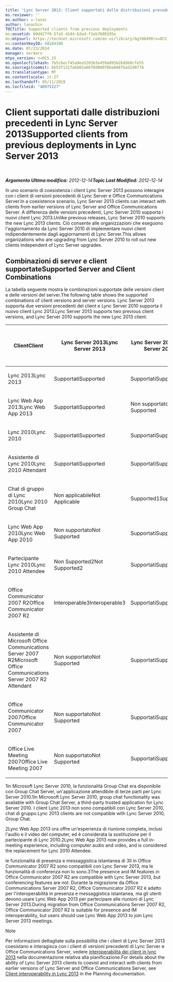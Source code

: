 ```yaml
---
title: 'Lync Server 2013: Client supportati dalle distribuzioni precedenti'
ms.reviewer: ''
ms.author: v-lanac
author: lanachin
TOCTitle: Supported clients from previous deployments
ms:assetid: 69d427f8-57a5-4244-b2ed-f2eb7600285e
ms:mtpsurl: https://technet.microsoft.com/en-us/library/Gg398499(v=OCS.15)
ms:contentKeyID: 48184390
ms.date: 07/23/2014
manager: serdars
mtps_version: v=OCS.15
ms.openlocfilehash: 7b5cbecf45a9ea5203b3e459a895b2bddb0cfe55
ms.sourcegitcommit: bb53f131fabb03a66f0d000f8ba668fbad190778
ms.translationtype: MT
ms.contentlocale: it-IT
ms.lasthandoff: 05/11/2019
ms.locfileid: "40975227"
---
```

<div data-xmlns="http://www.w3.org/1999/xhtml">

<div class="topic" data-xmlns="http://www.w3.org/1999/xhtml" data-msxsl="urn:schemas-microsoft-com:xslt" data-cs="http://msdn.microsoft.com/en-us/">

<div data-asp="http://msdn2.microsoft.com/asp">

# <a name="supported-clients-from-previous-deployments-in-lync-server-2013"></a><span data-ttu-id="b9a63-102">Client supportati dalle distribuzioni precedenti in Lync Server 2013</span><span class="sxs-lookup"><span data-stu-id="b9a63-102">Supported clients from previous deployments in Lync Server 2013</span></span>

</div>

<div id="mainSection">

<div id="mainBody">

<span> </span>

<span data-ttu-id="b9a63-103">_**Argomento Ultima modifica:** 2012-12-14_</span><span class="sxs-lookup"><span data-stu-id="b9a63-103">_**Topic Last Modified:** 2012-12-14_</span></span>

<span data-ttu-id="b9a63-104">In uno scenario di coesistenza i client Lync Server 2013 possono interagire con i client di versioni precedenti di Lync Server e Office Communications Server.</span><span class="sxs-lookup"><span data-stu-id="b9a63-104">In a coexistence scenario, Lync Server 2013 clients can interact with clients from earlier versions of Lync Server and Office Communications Server.</span></span> <span data-ttu-id="b9a63-105">A differenza delle versioni precedenti, Lync Server 2010 supporta i nuovi client Lync 2013.</span><span class="sxs-lookup"><span data-stu-id="b9a63-105">Unlike previous releases, Lync Server 2010 supports the new Lync 2013 clients.</span></span> <span data-ttu-id="b9a63-106">Ciò consente alle organizzazioni che eseguono l'aggiornamento da Lync Server 2010 di implementare nuovi client indipendentemente dagli aggiornamenti di Lync Server.</span><span class="sxs-lookup"><span data-stu-id="b9a63-106">This allows organizations who are upgrading from Lync Server 2010 to roll out new clients independent of Lync Server upgrades.</span></span>

<div>

## <a name="supported-server-and-client-combinations"></a><span data-ttu-id="b9a63-107">Combinazioni di server e client supportate</span><span class="sxs-lookup"><span data-stu-id="b9a63-107">Supported Server and Client Combinations</span></span>

<span data-ttu-id="b9a63-108">La tabella seguente mostra le combinazioni supportate delle versioni client e delle versioni del server.</span><span class="sxs-lookup"><span data-stu-id="b9a63-108">The following table shows the supported combinations of client versions and server versions.</span></span> <span data-ttu-id="b9a63-109">Lync Server 2013 supporta due versioni precedenti del client e Lync Server 2010 supporta il nuovo client Lync 2013.</span><span class="sxs-lookup"><span data-stu-id="b9a63-109">Lync Server 2013 supports two previous client versions, and Lync Server 2010 supports the new Lync 2013 client.</span></span>


<table>
<colgroup>
<col style="width: 25%" />
<col style="width: 25%" />
<col style="width: 25%" />
<col style="width: 25%" />
</colgroup>
<thead>
<tr class="header">
<th><span data-ttu-id="b9a63-110">Client</span><span class="sxs-lookup"><span data-stu-id="b9a63-110">Client</span></span></th>
<th><span data-ttu-id="b9a63-111">Lync Server 2013</span><span class="sxs-lookup"><span data-stu-id="b9a63-111">Lync Server 2013</span></span></th>
<th><span data-ttu-id="b9a63-112">Lync Server 2010</span><span class="sxs-lookup"><span data-stu-id="b9a63-112">Lync Server 2010</span></span></th>
<th><span data-ttu-id="b9a63-113">Office Communications Server 2007 R2</span><span class="sxs-lookup"><span data-stu-id="b9a63-113">Office Communications Server 2007 R2</span></span></th>
</tr>
</thead>
<tbody>
<tr class="odd">
<td><p><span data-ttu-id="b9a63-114">Lync 2013</span><span class="sxs-lookup"><span data-stu-id="b9a63-114">Lync 2013</span></span></p></td>
<td><p><span data-ttu-id="b9a63-115">Supportati</span><span class="sxs-lookup"><span data-stu-id="b9a63-115">Supported</span></span></p></td>
<td><p><span data-ttu-id="b9a63-116">Supportati</span><span class="sxs-lookup"><span data-stu-id="b9a63-116">Supported</span></span></p></td>
<td><p><span data-ttu-id="b9a63-117">Non supportato</span><span class="sxs-lookup"><span data-stu-id="b9a63-117">Not Supported</span></span></p></td>
</tr>
<tr class="even">
<td><p><span data-ttu-id="b9a63-118">Lync Web App 2013</span><span class="sxs-lookup"><span data-stu-id="b9a63-118">Lync Web App 2013</span></span></p></td>
<td><p><span data-ttu-id="b9a63-119">Supportati</span><span class="sxs-lookup"><span data-stu-id="b9a63-119">Supported</span></span></p></td>
<td><p><span data-ttu-id="b9a63-120">Non supportato</span><span class="sxs-lookup"><span data-stu-id="b9a63-120">Not Supported</span></span></p></td>
<td><p><span data-ttu-id="b9a63-121">Non supportato</span><span class="sxs-lookup"><span data-stu-id="b9a63-121">Not Supported</span></span></p></td>
</tr>
<tr class="odd">
<td><p><span data-ttu-id="b9a63-122">Lync 2010</span><span class="sxs-lookup"><span data-stu-id="b9a63-122">Lync 2010</span></span></p></td>
<td><p><span data-ttu-id="b9a63-123">Supportati</span><span class="sxs-lookup"><span data-stu-id="b9a63-123">Supported</span></span></p></td>
<td><p><span data-ttu-id="b9a63-124">Supportati</span><span class="sxs-lookup"><span data-stu-id="b9a63-124">Supported</span></span></p></td>
<td><p><span data-ttu-id="b9a63-125">Non supportato</span><span class="sxs-lookup"><span data-stu-id="b9a63-125">Not Supported</span></span></p></td>
</tr>
<tr class="even">
<td><p><span data-ttu-id="b9a63-126">Assistente di Lync 2010</span><span class="sxs-lookup"><span data-stu-id="b9a63-126">Lync 2010 Attendant</span></span></p></td>
<td><p><span data-ttu-id="b9a63-127">Supportati</span><span class="sxs-lookup"><span data-stu-id="b9a63-127">Supported</span></span></p></td>
<td><p><span data-ttu-id="b9a63-128">Supportati</span><span class="sxs-lookup"><span data-stu-id="b9a63-128">Supported</span></span></p></td>
<td><p><span data-ttu-id="b9a63-129">Non supportato</span><span class="sxs-lookup"><span data-stu-id="b9a63-129">Not Supported</span></span></p></td>
</tr>
<tr class="odd">
<td><p><span data-ttu-id="b9a63-130">Chat di gruppo di Lync 2010</span><span class="sxs-lookup"><span data-stu-id="b9a63-130">Lync 2010 Group Chat</span></span></p></td>
<td><p><span data-ttu-id="b9a63-131">Non applicabile</span><span class="sxs-lookup"><span data-stu-id="b9a63-131">Not Applicable</span></span></p></td>
<td><p><span data-ttu-id="b9a63-132">Supported1</span><span class="sxs-lookup"><span data-stu-id="b9a63-132">Supported1</span></span></p></td>
<td><p><span data-ttu-id="b9a63-133">Non applicabile</span><span class="sxs-lookup"><span data-stu-id="b9a63-133">Not Applicable</span></span></p></td>
</tr>
<tr class="even">
<td><p><span data-ttu-id="b9a63-134">Lync Web App 2010</span><span class="sxs-lookup"><span data-stu-id="b9a63-134">Lync Web App 2010</span></span></p></td>
<td><p><span data-ttu-id="b9a63-135">Non supportato</span><span class="sxs-lookup"><span data-stu-id="b9a63-135">Not Supported</span></span></p></td>
<td><p><span data-ttu-id="b9a63-136">Supportati</span><span class="sxs-lookup"><span data-stu-id="b9a63-136">Supported</span></span></p></td>
<td><p><span data-ttu-id="b9a63-137">Non supportato</span><span class="sxs-lookup"><span data-stu-id="b9a63-137">Not Supported</span></span></p></td>
</tr>
<tr class="odd">
<td><p><span data-ttu-id="b9a63-138">Partecipante Lync 2010</span><span class="sxs-lookup"><span data-stu-id="b9a63-138">Lync 2010 Attendee</span></span></p></td>
<td><p><span data-ttu-id="b9a63-139">Non Supported2</span><span class="sxs-lookup"><span data-stu-id="b9a63-139">Not Supported2</span></span></p></td>
<td><p><span data-ttu-id="b9a63-140">Supportati</span><span class="sxs-lookup"><span data-stu-id="b9a63-140">Supported</span></span></p></td>
<td><p><span data-ttu-id="b9a63-141">Non supportato</span><span class="sxs-lookup"><span data-stu-id="b9a63-141">Not Supported</span></span></p></td>
</tr>
<tr class="even">
<td><p><span data-ttu-id="b9a63-142">Office Communicator 2007 R2</span><span class="sxs-lookup"><span data-stu-id="b9a63-142">Office Communicator 2007 R2</span></span></p></td>
<td><p><span data-ttu-id="b9a63-143">Interoperable3</span><span class="sxs-lookup"><span data-stu-id="b9a63-143">Interoperable3</span></span></p></td>
<td><p><span data-ttu-id="b9a63-144">Supportati</span><span class="sxs-lookup"><span data-stu-id="b9a63-144">Supported</span></span></p></td>
<td><p><span data-ttu-id="b9a63-145">Supportati</span><span class="sxs-lookup"><span data-stu-id="b9a63-145">Supported</span></span></p></td>
</tr>
<tr class="odd">
<td><p><span data-ttu-id="b9a63-146">Assistente di Microsoft Office Communications Server 2007 R2</span><span class="sxs-lookup"><span data-stu-id="b9a63-146">Microsoft Office Communications Server 2007 R2 Attendant</span></span></p></td>
<td><p><span data-ttu-id="b9a63-147">Non supportato</span><span class="sxs-lookup"><span data-stu-id="b9a63-147">Not Supported</span></span></p></td>
<td><p><span data-ttu-id="b9a63-148">Supportati</span><span class="sxs-lookup"><span data-stu-id="b9a63-148">Supported</span></span></p></td>
<td><p><span data-ttu-id="b9a63-149">Supportati</span><span class="sxs-lookup"><span data-stu-id="b9a63-149">Supported</span></span></p></td>
</tr>
<tr class="even">
<td><p><span data-ttu-id="b9a63-150">Office Communicator 2007</span><span class="sxs-lookup"><span data-stu-id="b9a63-150">Office Communicator 2007</span></span></p></td>
<td><p><span data-ttu-id="b9a63-151">Non supportato</span><span class="sxs-lookup"><span data-stu-id="b9a63-151">Not Supported</span></span></p></td>
<td><p><span data-ttu-id="b9a63-152">Supportati</span><span class="sxs-lookup"><span data-stu-id="b9a63-152">Supported</span></span></p></td>
<td><p><span data-ttu-id="b9a63-153">Supportati</span><span class="sxs-lookup"><span data-stu-id="b9a63-153">Supported</span></span></p></td>
</tr>
<tr class="odd">
<td><p><span data-ttu-id="b9a63-154">Office Live Meeting 2007</span><span class="sxs-lookup"><span data-stu-id="b9a63-154">Office Live Meeting 2007</span></span></p></td>
<td><p><span data-ttu-id="b9a63-155">Non supportato</span><span class="sxs-lookup"><span data-stu-id="b9a63-155">Not Supported</span></span></p></td>
<td><p><span data-ttu-id="b9a63-156">Supportati</span><span class="sxs-lookup"><span data-stu-id="b9a63-156">Supported</span></span></p></td>
<td><p><span data-ttu-id="b9a63-157">Supportati</span><span class="sxs-lookup"><span data-stu-id="b9a63-157">Supported</span></span></p></td>
</tr>
</tbody>
</table>


<span data-ttu-id="b9a63-158">1In Microsoft Lync Server 2010, la funzionalità Group Chat era disponibile con Group Chat Server, un'applicazione attendibile di terze parti per Lync Server 2010.</span><span class="sxs-lookup"><span data-stu-id="b9a63-158">1In Microsoft Lync Server 2010, group chat functionality was available with Group Chat Server, a third-party trusted application for Lync Server 2010.</span></span> <span data-ttu-id="b9a63-159">I client Lync 2013 non sono compatibili con Lync Server 2010, chat di gruppo.</span><span class="sxs-lookup"><span data-stu-id="b9a63-159">Lync 2013 clients are not compatible with Lync Server 2010, Group Chat.</span></span>

<span data-ttu-id="b9a63-160">2Lync Web App 2013 ora offre un'esperienza di riunione completa, inclusi l'audio e il video del computer, ed è considerata la sostituzione per il partecipante di Lync 2010.</span><span class="sxs-lookup"><span data-stu-id="b9a63-160">2Lync Web App 2013 now provides a full in-meeting experience, including computer audio and video, and is considered the replacement for Lync 2010 Attendee.</span></span>

<span data-ttu-id="b9a63-161">le funzionalità di presenza e messaggistica istantanea di 3Il in Office Communicator 2007 R2 sono compatibili con Lync Server 2013, ma le funzionalità di conferenza non lo sono.</span><span class="sxs-lookup"><span data-stu-id="b9a63-161">3The presence and IM features in Office Communicator 2007 R2 are compatible with Lync Server 2013, but conferencing features are not.</span></span> <span data-ttu-id="b9a63-162">Durante la migrazione da Office Communications Server 2007 R2, Office Communicator 2007 R2 è adatto per l'interoperabilità in presenza e messaggistica istantanea, ma gli utenti devono usare Lync Web App 2013 per partecipare alle riunioni di Lync Server 2013.</span><span class="sxs-lookup"><span data-stu-id="b9a63-162">During migration from Office Communications Server 2007 R2, Office Communicator 2007 R2 is suitable for presence and IM interoperability, but users should use Lync Web App 2013 to join Lync Server 2013 meetings.</span></span>

<div>


> [!NOTE]  
> <span data-ttu-id="b9a63-163">Per informazioni dettagliate sulla possibilità che i client di Lync Server 2013 coesistano e interagisca con i client di versioni precedenti di Lync Server e Office Communications Server, vedere <A href="lync-server-2013-client-interoperability-in-lync-2013.md">interoperabilità dei client in lync 2013</A> nella documentazione relativa alla pianificazione.</span><span class="sxs-lookup"><span data-stu-id="b9a63-163">For details about the ability of Lync Server 2013 clients to coexist and interact with clients from earlier versions of Lync Server and Office Communications Server, see <A href="lync-server-2013-client-interoperability-in-lync-2013.md">Client interoperability in Lync 2013</A> in the Planning documentation.</span></span>



</div>

</div>

</div>

<span> </span>

</div>

</div>

</div>

